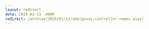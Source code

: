 ```yaml
---
layout: redirect
date: 2010-01-11 -0800
redirect: /archive/2010/01/12/ambiguous-controller-names.aspx/
---
```

